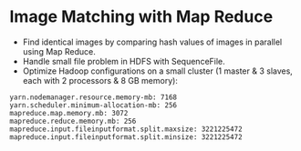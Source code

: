 # Image Matching with Map Reduce
- Find identical images by comparing hash values of images in parallel using Map Reduce.
- Handle small file problem in HDFS with SequenceFile.
- Optimize Hadoop configurations on a small cluster (1 master & 3 slaves, each with 2 processors & 8 GB memory):
```
yarn.nodemanager.resource.memory-mb: 7168
yarn.scheduler.minimum-allocation-mb: 256
mapreduce.map.memory.mb: 3072
mapreduce.reduce.memory.mb: 256
mapreduce.input.fileinputformat.split.maxsize: 3221225472
mapreduce.input.fileinputformat.split.minsize: 3221225472
```
